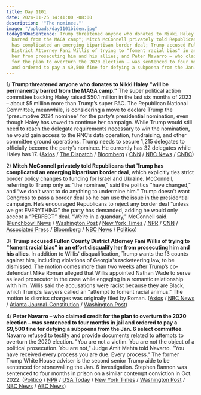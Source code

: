 ```yaml
---
title: Day 1101
date: 2024-01-25 14:41:00 -08:00
description: '"The nominee."'
image: "/uploads/day1101biden.jpg"
todayInOneSentence: Trump threatened anyone who donates to Nikki Haley "will be permanently
  barred from the MAGA camp"; Mitch McConnell privately told Republicans that Trump
  has complicated an emerging bipartisan border deal; Trump accused Fulton County
  District Attorney Fani Willis of trying to "foment racial bias" in an effort disqualify
  her from prosecuting him and his allies; and Peter Navarro – who claimed credit
  for the plan to overturn the 2020 election – was sentenced to four months in jail
  and ordered to pay a $9,500 fine for defying a subpoena from the Jan. 6 select committee.
---
```


1/ **Trump threatened anyone who donates to Nikki Haley "will be permanently barred from the MAGA camp."** The super political action committee backing Haley raised $50.1 million in the last six months of 2023 – about $5 million more than Trump’s super PAC. The Republican National Committee, meanwhile, is considering a move to declare Trump the “presumptive 2024 nominee” for the party’s presidential nomination, even though Haley has vowed to continue her campaign. While Trump would still need to reach the delegate requirements necessary to win the nomination, he would gain access to the RNC’s data operation, fundraising, and other committee ground operations. Trump needs to secure 1,215 delegates to officially become the party’s nominee. He currently has 32 delegates while Haley has 17. ([Axios](https://www.axios.com/2024/01/25/trump-nikki-haley-donors-threat) / [The Dispatch](https://thedispatch.com/newsletter/dispatch-politics/rnc-moving-to-declare-trump-its-presumptive-nominee/) / [Bloomberg](https://www.bloomberg.com/news/articles/2024-01-25/trump-outraised-by-nikki-haley-super-pac-by-5m-thanks-to-wall-street-donors?srnd=premium&sref=MIBMEEoj) / [CNN](https://www.cnn.com/2024/01/25/politics/rnc-trump-presumptive-nominee-resolution) / [NBC News](https://www.nbcnews.com/politics/2024-election/rnc-resolution-declare-trump-presumptive-nominee-rcna135741) / [CNBC](https://www.cnbc.com/2024/01/25/trump-warns-he-will-blacklist-nikki-haley-campaign-donors.html))

2/ **Mitch McConnell privately told Republicans that Trump has complicated an emerging bipartisan border deal**, which explicitly ties strict border policy changes to funding for Israel and Ukraine. McConnell, referring to Trump only as “the nominee,” said the politics "have changed," and “we don’t want to do anything to undermine him." Trump doesn’t want Congress to pass a border deal so he can use the issue in the presidential campaign. He’s encouraged Republicans to reject any border deal “unless we get EVERYTHING” the party has demanded, adding he would only accept a “PERFECT” deal. “We’re in a quandary," McConnell said. ([Punchbowl News](https://punchbowl.news/archive/12524-punchbowl-news-am/) / [Washington Post](https://www.washingtonpost.com/politics/2024/01/25/ukraine-funding-border-deal-trump/) / [New York Times](https://www.nytimes.com/2024/01/25/us/politics/mcconnell-border-deal-trump.html) / [NPR](https://www.npr.org/2024/01/25/1226883552/bipartisan-boarder-deal-at-risk-of-collapse-under-pressure-from-trump) / [CNN](https://www.cnn.com/2024/01/24/politics/mcconnell-senate-gop-border-ukraine-package/) / [Associated Press](https://apnews.com/article/congress-border-security-ukraine-trump-a8601ec6629ddc5b769028ca99ad9879) / [Bloomberg](https://www.bloomberg.com/news/articles/2024-01-25/mcconnell-senate-gop-struggle-to-save-border-deal-defying-trump?sref=MIBMEEoj) / [NBC News](https://www.nbcnews.com/politics/congress/mcconnell-doubt-ukraine-aid-immigration-border-deal-trump-republicans-rcna135626) / [Politico](https://www.politico.com/live-updates/2024/01/25/congress/mcconnell-clarifies-00137879))

3/ **Trump accused Fulton County District Attorney Fani Willis of trying to "foment racial bias" in an effort disqualify her from prosecuting him and his allies**. In addition to Willis' disqualification, Trump wants the 13 counts against him, including violations of Georgia's racketeering law, to be dismissed. The motion comes more than two weeks after Trump’s co-defendant Mike Roman alleged that Willis appointed Nathan Wade to serve as lead prosecutor in the case while engaging in a romantic relationship with him. Willis said the accusations were racist because they are Black, which Trump’s lawyers called an "attempt to foment racial animus." The motion to dismiss charges was originally filed by Roman. ([Axios](https://www.axios.com/2024/01/25/trump-fani-willis-fulton-county-election) / [NBC News](https://www.nbcnews.com/politics/donald-trump/trump-cites-allegations-improper-relationship-effort-dismiss-georgia-e-rcna135729) / [Atlanta Journal-Constitution](https://www.ajc.com/politics/trump-attorneys-fulton-da-sought-to-foment-racial-animus/HUSECUPEWNF4XOTDANWZLODEX4/) / [Washington Post](https://www.washingtonpost.com/national-security/2024/01/25/trump-fani-willis-racial-bias-georgia-election/)) 

4/ **Peter Navarro – who claimed credit for the plan to overturn the 2020 election – was sentenced to four months in jail and ordered to pay a $9,500 fine for defying a subpoena from the Jan. 6 select committee**. Navarro refused to testify and provide documents related to attempts to overturn the 2020 election. "You are not a victim. You are not the object of a political prosecution. You are not," Judge Amit Mehta told Navarro. "You have received every process you are due. Every process." The former Trump White House adviser is the second senior Trump aide to be sentenced for stonewalling the Jan. 6 investigation. Stephen Bannon was sentenced to four months in prison on a similar contempt conviction in Oct. 2022. ([Politico](https://www.politico.com/news/2024/01/25/peter-navarro-trump-jan-6-prison-subpoena-00137819) / [NPR](https://www.npr.org/2024/01/25/1226836737/peter-navarro-sentence-contempt-congress) / [USA Today](https://www.usatoday.com/story/news/politics/2024/01/25/peter-navarro-contempt-congress-sentence/72350036007/) / [New York Times](https://www.nytimes.com/2024/01/25/us/politics/peter-navarro-sentence-contempt-congress.html) / [Washington Post](https://www.washingtonpost.com/dc-md-va/2024/01/25/peter-navarro-sentence-contempt/) / [NBC News](https://www.nbcnews.com/politics/justice-department/trump-adviser-peter-navarro-sentenced-defying-jan-6-committee-subpoena-rcna135457) / [ABC News](https://abcnews.go.com/US/trump-aide-peter-navarro-sentenced-defying-jan-6/story?id=106653782))